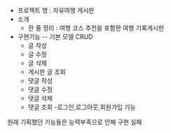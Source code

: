 - 프로젝트 명 : 자유여행 게시판
- 소개
    - 한 줄 정리 : 여행 코스 추천을 포함한 여행  기록게시판
- 구현기능
  -- 기본 모델 CRUD
    - 글 작성
    - 글 수정
    - 글 삭제
    - 게시판 글 조회
    - 댓글 작성
    - 댓글 수정
    - 댓글 삭제
    - 댓글 조회
  -로그인,로그아웃,회원가입 기능

원래 기획했던 기능들은 능력부족으로 인해 구현 실패
